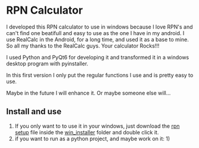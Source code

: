 # RPN Calculator

I developed this RPN calculator to use in windows because I love RPN's and can't find one beatifull and easy to use as the one I have in my android. I use RealCalc in the Android, for a long time, and used it as a base to mine. So all my thanks to the RealCalc guys. Your calculator Rocks!!!

I used Python and PyQt6 for developing it and transformed it in a windows desktop program with pyinstaller.

In this first version I only put the regular functions I use and is pretty easy to use.

Maybe in the future I will enhance it. Or maybe someone else will...

## Install and use

1) If you only want to to use it in your windows, just download the [rpn setup](win_installer/rpn_setup.exe) file inside the [win_installer](win_installer) folder and double click it.
2) if you want to run as a python project, and maybe work on it:
   1)
